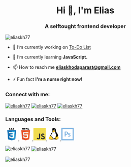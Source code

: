 <h1 align="center">Hi 👋, I'm Elias</h1>
<h3 align="center">A selftought frontend developer</h3>

<p align="left"> <img src="https://komarev.com/ghpvc/?username=eliaskh77&label=Profile%20views&color=0e75b6&style=flat" alt="eliaskh77" /> </p>

- 🔭 I’m currently working on [To-Do List](https://github.com/Eliaskh77/To-Do-List)

- 🌱 I’m currently learning **JavaScript.**

- 📫 How to reach me **eliaskhodaparast@gmail.com**

- ⚡ Fun fact **I'm a nurse right now!**

<h3 align="left">Connect with me:</h3>
<p align="left">
<a href="https://codepen.io/DevEliasKh" target="blank"><img align="center" src="https://raw.githubusercontent.com/rahuldkjain/github-profile-readme-generator/master/src/images/icons/Social/codepen.svg" alt="eliaskh77" height="30" width="40" /></a>
<a href="https://twitter.com/DevEliasKh" target="blank"><img align="center" src="https://raw.githubusercontent.com/rahuldkjain/github-profile-readme-generator/master/src/images/icons/Social/twitter.svg" alt="eliaskh77" height="30" width="40" /></a>
<a href="https://stackoverflow.com/users/20607395/develiaskh" target="blank"><img align="center" src="https://raw.githubusercontent.com/rahuldkjain/github-profile-readme-generator/master/src/images/icons/Social/stack-overflow.svg" alt="eliaskh77" height="30" width="40" /></a>
</p>

<h3 align="left">Languages and Tools:</h3>
<p align="left"> <a href="https://www.w3schools.com/css/" target="_blank" rel="noreferrer"> <img src="https://raw.githubusercontent.com/devicons/devicon/master/icons/css3/css3-original-wordmark.svg" alt="css3" width="40" height="40"/> </a> <a href="https://www.w3.org/html/" target="_blank" rel="noreferrer"> <img src="https://raw.githubusercontent.com/devicons/devicon/master/icons/html5/html5-original-wordmark.svg" alt="html5" width="40" height="40"/> </a> <a href="https://developer.mozilla.org/en-US/docs/Web/JavaScript" target="_blank" rel="noreferrer"> <img src="https://raw.githubusercontent.com/devicons/devicon/master/icons/javascript/javascript-original.svg" alt="javascript" width="40" height="40"/> </a> <a href="https://www.linux.org/" target="_blank" rel="noreferrer"> <img src="https://raw.githubusercontent.com/devicons/devicon/master/icons/linux/linux-original.svg" alt="linux" width="40" height="40"/> </a> <a href="https://www.photoshop.com/en" target="_blank" rel="noreferrer"> <img src="https://raw.githubusercontent.com/devicons/devicon/master/icons/photoshop/photoshop-line.svg" alt="photoshop" width="40" height="40"/> </a> </p>

<p><img align="left" src="https://github-readme-stats.vercel.app/api/top-langs?username=eliaskh77&show_icons=true&locale=en&layout=compact" alt="eliaskh77" /></p>

<p>&nbsp;<img align="center" src="https://github-readme-stats.vercel.app/api?username=eliaskh77&show_icons=true&locale=en" alt="eliaskh77" /></p>

<p><img align="center" src="https://github-readme-streak-stats.herokuapp.com/?user=eliaskh77&" alt="eliaskh77" /></p>
